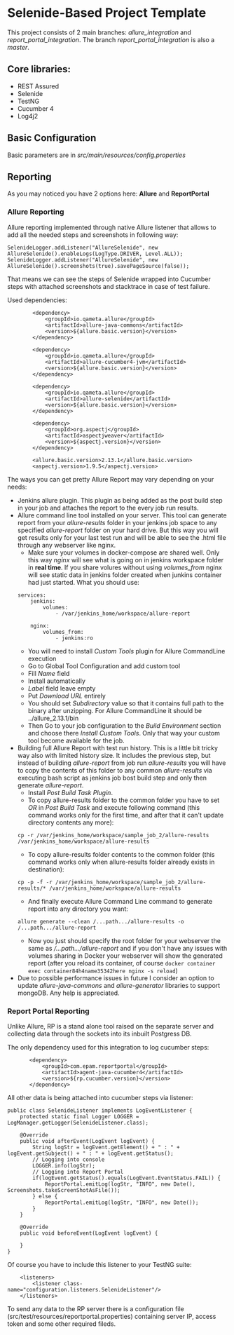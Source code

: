 # Selenide-Based Project Template
This project consists of 2 main branches: _allure_integration_ and _report_portal_integration_. The branch _report_portal_integration_ is also a _master_.

## Core libraries:
* REST Assured
* Selenide
* TestNG
* Cucumber 4
* Log4j2

## Basic Configuration
Basic parameters are in _src/main/resources/config.properties_

## Reporting
As you may noticed you have 2 options here: **Allure** and **ReportPortal**

### Allure Reporting
Allure reporting implemented through native Allure listener that allows to add all the needed steps and screenshots in following way:
```
SelenideLogger.addListener("AllureSelenide", new AllureSelenide().enableLogs(LogType.DRIVER, Level.ALL));
SelenideLogger.addListener("AllureSelenide", new AllureSelenide().screenshots(true).savePageSource(false));
```

That means we can see the steps of Selenide wrapped into Cucumber steps with attached screenshots and stacktrace in case of test failure.

Used dependencies:
```
        <dependency>
            <groupId>io.qameta.allure</groupId>
            <artifactId>allure-java-commons</artifactId>
            <version>${allure.basic.version}</version>
        </dependency>

        <dependency>
            <groupId>io.qameta.allure</groupId>
            <artifactId>allure-cucumber4-jvm</artifactId>
            <version>${allure.basic.version}</version>
        </dependency>

        <dependency>
            <groupId>io.qameta.allure</groupId>
            <artifactId>allure-selenide</artifactId>
            <version>${allure.basic.version}</version>
        </dependency>

        <dependency>
            <groupId>org.aspectj</groupId>
            <artifactId>aspectjweaver</artifactId>
            <version>${aspectj.version}</version>
        </dependency>
```

```
        <allure.basic.version>2.13.1</allure.basic.version>
        <aspectj.version>1.9.5</aspectj.version>
```

The ways you can get pretty Allure Report may vary depending on your needs: 
* Jenkins allure plugin. This plugin as being added as the post build step in your job and attaches the report to the every job run results.
* Allure command line tool installed on your server. This tool can generate report from your _allure-results_ folder in your jenkins job space to any specified _allure-report_ folder on your hard drive. But this way you will get results only for your last test run and will be able to see the .html file through any webserver like nginx. 
    * Make sure your volumes in docker-compose are shared well. Only this way _nginx_ will see what is going on in jenkins workspace folder in **real time**. If you share volures without using _volumes_from_ nginx will see static data in jenkins folder created when junkins container had just started. What you should use:
    ```
    services:
        jenkins:
            volumes:
                - /var/jenkins_home/workspace/allure-report
        
        nginx:
            volumes_from:
                - jenkins:ro
    ```
    * You will need to install _Custom Tools_ plugin for Allure CommandLine execution
    * Go to Global Tool Configuration and add custom tool 
    * Fill _Name_ field
    * Install automatically 
    * _Label_ field leave empty
    * Put _Download URL_ entirely
    * You should set _Subdirectory_ value so that it contains full path to the binary after unzipping. For Allure CommandLine it should be ../allure_2.13.1/bin
    * Then Go to your job configuration to the _Build Environment_ section and choose there _Install Custom Tools_. Only that way your custom tool become available for the job. 
* Building full Allure Report with test run history. This is a little bit tricky way also with limited history size. It includes the previous step, but instead of building _allure-report_ from job run _allure-results_ you will have to copy the contents of this folder to any common _allure-results_ via executing bash script as jenkins job bost build step and only then generate _allure-report_.
    * Install _Post Build Task Plugin_.
    * To copy allure-results folder to the common folder you have to set _OR_ in _Post Build Task_ and execute following command (this command works only for the first time, and after that it can't update directory contents any more):
    ```
    cp -r /var/jenkins_home/workspace/sample_job_2/allure-results /var/jenkins_home/workspace/allure-results
    ```
    * To copy allure-results folder contents to the common folder (this command works only when allure-results folder already exists in destination):
    ```
    cp -p -f -r /var/jenkins_home/workspace/sample_job_2/allure-results/* /var/jenkins_home/workspace/allure-results
    ```
    * And finally execute Allure Command Line command to generate report into any directory you want:
    ```
    allure generate --clean /...path.../allure-results -o /...path.../allure-report
    ```
    * Now you just should specify the root folder for your webserver the same as _/...path.../allure-report_ and if you don't have any issues with volumes sharing in Docker your webserver will show the generated report (after you reload its container, of course `docker container exec container84h4name35342here nginx -s reload`)
* Due to possible performance issues in future I consider an option to update _allure-java-commons_ and _allure-generator_ libraries to support mongoDB. Any help is appreciated.

### Report Portal Reporting
Unlike Allure, RP is a stand alone tool raised on the separate server and collecting data through the sockets into its inbuilt Postgress DB.
 
 The only dependency used for this integration to log cucumber steps:
 
 ```
        <dependency>
            <groupId>com.epam.reportportal</groupId>
            <artifactId>agent-java-cucumber4</artifactId>
            <version>${rp.cucumber.version}</version>
        </dependency>
```
All other data is being attached into cucumber steps via listener:
```
public class SelenideListener implements LogEventListener {
    protected static final Logger LOGGER = LogManager.getLogger(SelenideListener.class);

    @Override
    public void afterEvent(LogEvent logEvent) {
        String logStr = logEvent.getElement() + " : " + logEvent.getSubject() + " : " + logEvent.getStatus();
        // Logging into console
        LOGGER.info(logStr);
        // Logging into Report Portal
        if(logEvent.getStatus().equals(LogEvent.EventStatus.FAIL)) {
            ReportPortal.emitLog(logStr, "INFO", new Date(), Screenshots.takeScreenShotAsFile());
        } else {
            ReportPortal.emitLog(logStr, "INFO", new Date());
        }
    }

    @Override
    public void beforeEvent(LogEvent logEvent) {

    }
}
```

Of course you have to include this listener to your TestNG suite:

```
    <listeners>
        <listener class-name="configuration.listeners.SelenideListener"/>
    </listeners>
```

To send any data to the RP server there is a configuration file (src/test/resources/reportportal.properties) containing server IP, access token and some other required fileds.
